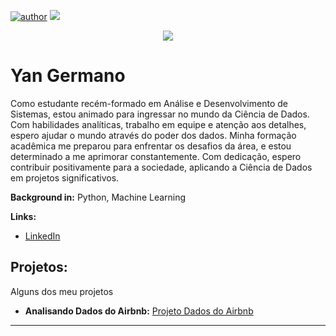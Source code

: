 [![author](https://img.shields.io/badge/author-YanGermano-white.svg)](https://www.linkedin.com/in/yan-sql-datascience-pythongermano/) [![](https://img.shields.io/badge/python-blue.svg)](https://www.python.org/downloads/)

<p align="center">
  <img src="https://github.com/YanGermanoSantos/Yan_Data_Science/blob/main/Capa.png">
</p>

# Yan Germano

Como estudante recém-formado em Análise e Desenvolvimento de Sistemas, estou animado para ingressar no mundo da Ciência de Dados. Com habilidades analíticas, trabalho em equipe e atenção aos detalhes, espero ajudar o mundo através do poder dos dados. Minha formação acadêmica me preparou para enfrentar os desafios da área, e estou determinado a me aprimorar constantemente. Com dedicação, espero contribuir positivamente para a sociedade, aplicando a Ciência de Dados em projetos significativos.

**Background in:** Python, Machine Learning

**Links:**
* [LinkedIn](https://www.linkedin.com/in/yan-sql-datascience-pythongermano/)


## Projetos:
Alguns dos meu projetos

* **Analisando Dados do Airbnb:** [Projeto Dados do Airbnb](bit.ly/3Ynl8Dl)

---

